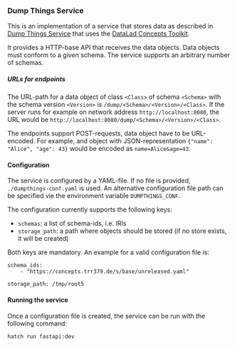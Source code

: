 
### Dump Things Service

This is an implementation of a service that stores data as described in
[Dump Things Service](https://concepts.datalad.org/dump-things-service) that uses the [DataLad Concepts Toolkit](https://concepts.datalad.org/dump-things).

It provides a HTTP-base API that receives the data objects.
Data objects must conform to a given schema. The service supports an arbitrary number of schemas.

##### URLs for endpoints

The URL-path for a data object of class `<Class>` of schema `<Schema>` with the schema version `<Version>` is `/dump/<Schema>/<Version>/<Class>`.
If the server runs for example on network address `http://localhost:8080`, the URL would be `http://localhost:8080/dump/<Schema>/<Version>/<Class>`.

The endpoints support POST-requests, data object have to be URL-encoded. For example, and object with JSON-representation `{"name": "Alice", "age": 43}` would be encoded as `name=Alice&age=43`.

#### Configuration

The service is configured by a YAML-file. If no file is provided, `./dumpthings-conf.yaml` is used. An alternative configuration file path can be specified vie the environment variable `DUMPTHINGS_CONF`.

The configuration currently supports the following keys:

* `schemas`: a list of schema-ids, i.e. IRIs
* `storage_path`: a path where objects should be stored (if no store exists, it will be created)

Both keys are mandatory.
An example for a valid configuration file is:

    schema_ids:
        - "https://concepts.trr379.de/s/base/unreleased.yaml"

    storage_path: /tmp/root5


#### Running the service

Once a configuration file is created, the service can be run with the following command:

```bash
hatch run fastapi:dev
